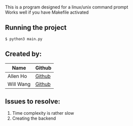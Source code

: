 This is a program designed for a linux/unix command prompt <br />
Works well if you have Makefile activated

## Running the project
```console
$ python3 main.py
```

## Created by:
| Name | Github |
| ----| -----|
| Allen Ho | [Github](https://github.com/allenh9999) |
| Will Wang | [Github](https://github.com/willix-w) |

## Issues to resolve:
1. Time complexity is rather slow
2. Creating the backend 
